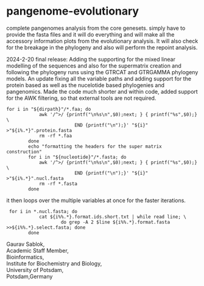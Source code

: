 # pangenome-evolutionary
complete pangenomes analysis from the core genesets. simply have to provide the fasta files and it will do everything and will make all the accessory information plots from the evolutionary analysis. It will also check for the breakage in the phylogeny and also will perform the repoint analysis. 

2024-2-20 final release: Adding the supporting for the mixed linear modelling of the sequences and also for the supermatrix creation and following the phylogeny runs using the GTRCAT and GTRGAMMA phylogeny models.  An update fixing all the variable paths and adding support for the protein based as well as the nucelotide based phylogenies and pangenomics. Made the code much shorter and within code, added support for the AWK filtering, so that external tools are not required.
```
for i in "${dirpath}"/*.faa; do
            awk '/^>/ {printf("\n%s\n",$0);next; } { printf("%s",$0);}  \
                         END {printf("\n");}' "${i}" >"${i%.*}".protein.fasta
            rm -rf *.faa
        done
        echo "formatting the headers for the super matrix construction"
        for i in "${nucleotide}"/*.fasta; do
            awk '/^>/ {printf("\n%s\n",$0);next; } { printf("%s",$0);}  \
                         END {printf("\n");}' "${i}" >"${i%.*}".nucl.fasta
            rm -rf *.fasta
        done
```
it then loops over the multiple variables at once for the faster iterations. 
```
 for i in *.nucl.fasta; do
            cat ${i%%.*}.format.ids.short.txt | while read line; \
                    do grep -A 2 $line ${i%%.*}.format.fasta >>${i%%.*}.select.fasta; done
        done
```
Gaurav Sablok, \
Academic Staff Member, \
Bioinformatics, \
Institute for Biochemistry and Biology, \
University of Potsdam, \
Potsdam,Germany
